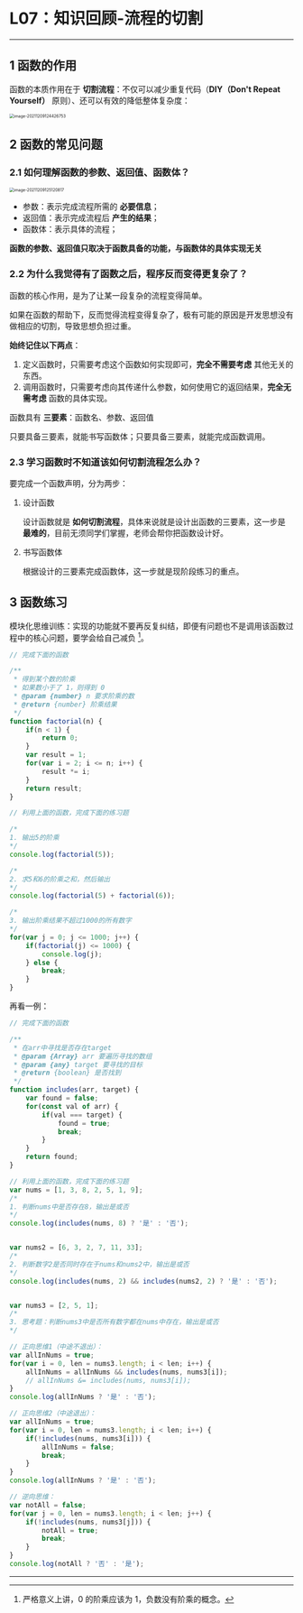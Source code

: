 # L07：知识回顾-流程的切割

---



## 1 函数的作用

函数的本质作用在于 **切割流程**：不仅可以减少重复代码（**DIY（Don't Repeat Yourself）** 原则）、还可以有效的降低整体复杂度：

<img src="assets/7.1.png" alt="image-20211209124426753" style="zoom:50%;" />



## 2 函数的常见问题

### 2.1 如何理解函数的参数、返回值、函数体？

<img src="assets/7.2.png" alt="image-20211209125120817" style="zoom:50%;" />

- 参数：表示完成流程所需的 **必要信息**；
- 返回值：表示完成流程后 **产生的结果**；
- 函数体：表示具体的流程；

**函数的参数、返回值只取决于函数具备的功能，与函数体的具体实现无关**



### 2.2 为什么我觉得有了函数之后，程序反而变得更复杂了？

函数的核心作用，是为了让某一段复杂的流程变得简单。

如果在函数的帮助下，反而觉得流程变得复杂了，极有可能的原因是开发思想没有做相应的切割，导致思想负担过重。

**始终记住以下两点**：

1. 定义函数时，只需要考虑这个函数如何实现即可，**完全不需要考虑** 其他无关的东西。
2. 调用函数时，只需要考虑向其传递什么参数，如何使用它的返回结果，**完全无需考虑** 函数的具体实现。

函数具有 **三要素**：函数名、参数、返回值

只要具备三要素，就能书写函数体；只要具备三要素，就能完成函数调用。



### 2.3 学习函数时不知道该如何切割流程怎么办？

要完成一个函数声明，分为两步：

1. 设计函数

   设计函数就是 **如何切割流程**，具体来说就是设计出函数的三要素，这一步是 **最难的**，目前无须同学们掌握，老师会帮你把函数设计好。

2. 书写函数体

   根据设计的三要素完成函数体，这一步就是现阶段练习的重点。



## 3 函数练习

模块化思维训练：实现的功能就不要再反复纠结，即便有问题也不是调用该函数过程中的核心问题，要学会给自己减负 [^1]。

```js
// 完成下面的函数

/**
 * 得到某个数的阶乘
 * 如果数小于了 1，则得到 0
 * @param {number} n 要求阶乘的数
 * @return {number} 阶乘结果
 */
function factorial(n) {
    if(n < 1) {
        return 0;
    }
    var result = 1;
    for(var i = 2; i <= n; i++) {
        result *= i;
    }
    return result;
}

// 利用上面的函数，完成下面的练习题

/* 
1. 输出5的阶乘
*/
console.log(factorial(5));

/* 
2. 求5和6的阶乘之和，然后输出
*/
console.log(factorial(5) + factorial(6));

/* 
3. 输出阶乘结果不超过1000的所有数字
*/
for(var j = 0; j <= 1000; j++) {
    if(factorial(j) <= 1000) {
        console.log(j);
    } else {
        break;
    }
}
```

再看一例：

```js
// 完成下面的函数

/**
 * 在arr中寻找是否存在target
 * @param {Array} arr 要遍历寻找的数组
 * @param {any} target 要寻找的目标
 * @return {boolean} 是否找到
 */
function includes(arr, target) {
    var found = false;
    for(const val of arr) {
        if(val === target) {
            found = true;
            break;
        }
    }
    return found;
}

// 利用上面的函数，完成下面的练习题
var nums = [1, 3, 8, 2, 5, 1, 9];
/* 
1. 判断nums中是否存在8，输出是或否
*/
console.log(includes(nums, 8) ? '是' : '否');


var nums2 = [6, 3, 2, 7, 11, 33];
/* 
2. 判断数字2是否同时存在于nums和nums2中，输出是或否
*/
console.log(includes(nums, 2) && includes(nums2, 2) ? '是' : '否');


var nums3 = [2, 5, 1];
/* 
3. 思考题：判断nums3中是否所有数字都在nums中存在，输出是或否
*/

// 正向思维1（中途不退出）：
var allInNums = true;
for(var i = 0, len = nums3.length; i < len; i++) {
    allInNums = allInNums && includes(nums, nums3[i]);
    // allInNums &= includes(nums, nums3[i]);
}
console.log(allInNums ? '是' : '否');

// 正向思维2（中途退出）：
var allInNums = true;
for(var i = 0, len = nums3.length; i < len; i++) {
    if(!includes(nums, nums3[i])) {
        allInNums = false;
        break;
    }
}
console.log(allInNums ? '是' : '否');

// 逆向思维：
var notAll = false;
for(var j = 0, len = nums3.length; i < len; j++) {
    if(!includes(nums, nums3[j])) {
        notAll = true;
        break;
    }
}
console.log(notAll ? '否' : '是');
```



---

[^1]: 严格意义上讲，0 的阶乘应该为 1，负数没有阶乘的概念。



